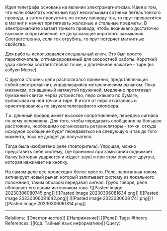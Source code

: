 Идея телеграфа основана на явлении электромагнетизма. Идея в том, что если обмотать железный прут несколькими сотнями петель тонкого провода, а затем пропустить по этому проводу ток, то прут превратится в магнит и начнет притягивать железные и стальные предметы. В электромагните хватает тонкого провода, чтобы возникало достаточно высокое сопротивление, не допускающее короткого замыкания.
Соответственно, если ток отрубить, то прут потеряет магнитные свойства. 

Для работы использовался специальный ключ. Это был просто переключатель, оптимизированный для скоростной работы. Короткий удар ключом соответствовал точке, а длительное нажатие - тире (из азбуки Морзе). 

С другой стороны цепи располагался приемник, представляющий собой электромагнит, управлявшийся металлическим рычагом. Пока механизм, оснащенный натянутой пружиной, медленно протягивал бумажный свиток через устройство, перо скакало по бумаге, выписывая на ней точки и тире. В итоге от пера отказались и ориентировались по звукам телеграфного клопфера. 

Т.к. длинный провод имеет высокое сопротивление, передача сигнала по нему осложнена. Для того, чтобы передавать сообщение на большое расстояние, необходимо организовать ретрансляторы - точки, откуда исходное сообщение будет передаваться на следующую и так до того момента, пока не дойдет до получателя. 

Тогда была изобретено реле (повторитель). Упрощая, можно представить себе систему, где приемник при замыкании поднимает балку (которая ударяется и издает звук) и при этом опускает другую, которая нажимает на кнопку. 

На самом деле все происходит более просто. Реле, запитанная током, активирует новый рычаг, который запитывает систему из локального положения, таким образом передавая сигнал. Грубо говоря, реле обновляет его своим источником тока. 
![[Pasted image 20230306080745.png]]
![[Pasted image 20230306081634.png]]
![[Pasted image 20230306081642.png]]
![[Pasted image 20230306081741.png]]
![[Pasted image 20230306081814.png]]

___
Relations: [[Электричество]] [[Напряжение]] [[Реле]]
Tags: #theory 
References: [[Код. Тайный язык информатики]] 
Query: 